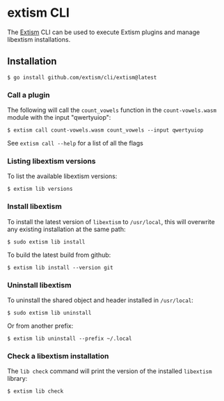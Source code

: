 # extism CLI

The [Extism](https://github.com/extism/extism) CLI can be used to execute Extism plugins and manage libextism installations.

## Installation

```shell
$ go install github.com/extism/cli/extism@latest
```

### Call a plugin

The following will call the `count_vowels` function in the `count-vowels.wasm` module with the input "qwertyuiop":

```shell
$ extism call count-vowels.wasm count_vowels --input qwertyuiop
```

See `extism call --help` for a list of all the flags

### Listing libextism versions

To list the available libextism versions:

```shell
$ extism lib versions
```

### Install libextism

To install the latest version of `libextism` to `/usr/local`, this will overwrite any existing installation at the same path:

```shell
$ sudo extism lib install
```

To build the latest build from github:

```shell
$ extism lib install --version git
```

### Uninstall libextism

To uninstall the shared object and header installed in `/usr/local`:

```shell
$ sudo extism lib uninstall
```

Or from another prefix:

```shell
$ extism lib uninstall --prefix ~/.local
```

### Check a libextism installation

The `lib check` command will print the version of the installed `libextism` library:

```shell
$ extism lib check
```

